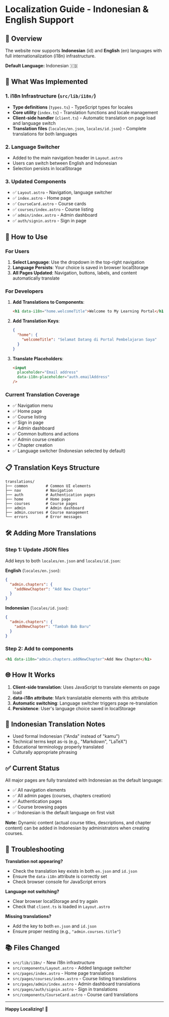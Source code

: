 # Localization Guide - Indonesian & English Support

## 📝 Overview

The website now supports **Indonesian** (id) and **English** (en) languages with full internationalization (i18n) infrastructure.

**Default Language:** Indonesian 🇮🇩

## 🎯 What Was Implemented

### 1. **i18n Infrastructure** (`src/lib/i18n/`)
- **Type definitions** (`types.ts`) - TypeScript types for locales
- **Core utility** (`index.ts`) - Translation functions and locale management
- **Client-side handler** (`client.ts`) - Automatic translation on page load and language switch
- **Translation files** (`locales/en.json`, `locales/id.json`) - Complete translations for both languages

### 2. **Language Switcher**
- Added to the main navigation header in `Layout.astro`
- Users can switch between English and Indonesian
- Selection persists in localStorage

### 3. **Updated Components**
- ✅ `Layout.astro` - Navigation, language switcher
- ✅ `index.astro` - Home page
- ✅ `CourseCard.astro` - Course cards
- ✅ `courses/index.astro` - Course listing
- ✅ `admin/index.astro` - Admin dashboard
- ✅ `auth/signin.astro` - Sign in page

## 🚀 How to Use

### For Users
1. **Select Language**: Use the dropdown in the top-right navigation
2. **Language Persists**: Your choice is saved in browser localStorage
3. **All Pages Updated**: Navigation, buttons, labels, and content automatically translate

### For Developers
1. **Add Translations to Components**:
   ```html
   <h1 data-i18n="home.welcomeTitle">Welcome to My Learning Portal</h1>
   ```

2. **Add Translation Keys**:
   ```json
   {
     "home": {
       "welcomeTitle": "Selamat Datang di Portal Pembelajaran Saya"
     }
   }
   ```

3. **Translate Placeholders**:
   ```html
   <input 
     placeholder="Email address" 
     data-i18n-placeholder="auth.emailAddress"
   />
   ```

### Current Translation Coverage
- ✅ Navigation menu
- ✅ Home page
- ✅ Course listing
- ✅ Sign in page
- ✅ Admin dashboard
- ✅ Common buttons and actions
- ✅ Admin course creation
- ✅ Chapter creation
- ✅ Language switcher (Indonesian selected by default)

## 📋 Translation Keys Structure

```
translations/
├── common        # Common UI elements
├── nav           # Navigation
├── auth          # Authentication pages
├── home          # Home page
├── courses       # Course pages
├── admin         # Admin dashboard
├── admin.courses # Course management
└── errors        # Error messages
```

## 🛠️ Adding More Translations

### Step 1: Update JSON files
Add keys to both `locales/en.json` and `locales/id.json`:

**English** (`locales/en.json`):
```json
{
  "admin.chapters": {
    "addNewChapter": "Add New Chapter"
  }
}
```

**Indonesian** (`locales/id.json`):
```json
{
  "admin.chapters": {
    "addNewChapter": "Tambah Bab Baru"
  }
}
```

### Step 2: Add to components
```html
<h1 data-i18n="admin.chapters.addNewChapter">Add New Chapter</h1>
```

## 🌐 How It Works

1. **Client-side translation**: Uses JavaScript to translate elements on page load
2. **data-i18n attribute**: Mark translatable elements with this attribute
3. **Automatic switching**: Language switcher triggers page re-translation
4. **Persistence**: User's language choice saved in localStorage

## 📝 Indonesian Translation Notes

- Used formal Indonesian ("Anda" instead of "kamu")
- Technical terms kept as-is (e.g., "Markdown", "LaTeX")
- Educational terminology properly translated
- Culturally appropriate phrasing

## ✅ Current Status

All major pages are fully translated with Indonesian as the default language:
- ✅ All navigation elements
- ✅ All admin pages (courses, chapters creation)
- ✅ Authentication pages  
- ✅ Course browsing pages
- ✅ Indonesian is the default language on first visit

**Note:** Dynamic content (actual course titles, descriptions, and chapter content) can be added in Indonesian by administrators when creating courses.

## 🐛 Troubleshooting

**Translation not appearing?**
- Check the translation key exists in both `en.json` and `id.json`
- Ensure the `data-i18n` attribute is correctly set
- Check browser console for JavaScript errors

**Language not switching?**
- Clear browser localStorage and try again
- Check that `client.ts` is loaded in `Layout.astro`

**Missing translations?**
- Add the key to both `en.json` and `id.json`
- Ensure proper nesting (e.g., `"admin.courses.title"`)

## 📚 Files Changed

- `src/lib/i18n/` - New i18n infrastructure
- `src/components/Layout.astro` - Added language switcher
- `src/pages/index.astro` - Home page translations
- `src/pages/courses/index.astro` - Course listing translations
- `src/pages/admin/index.astro` - Admin dashboard translations
- `src/pages/auth/signin.astro` - Sign in translations
- `src/components/CourseCard.astro` - Course card translations

---

**Happy Localizing!** 🎉

